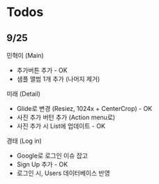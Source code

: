Todos
=====

9/25
---

민혁이
(Main)
- 추가버튼 추가 - OK
- 샘플 앨범 1개 추가 (나머지 제거)

미래
(Detail)
- Glide로 변경 (Resiez, 1024x + CenterCrop) - OK
- 사진 추가 버턴 추가 (Action menu로)
- 사진 추가 시 List에 업데이트 - OK

경태
(Log in)
- Google로 로그인 이슈 잡고 
- Sign Up 추가 - OK
- 로그인 시, Users 데이터베이스 반영
